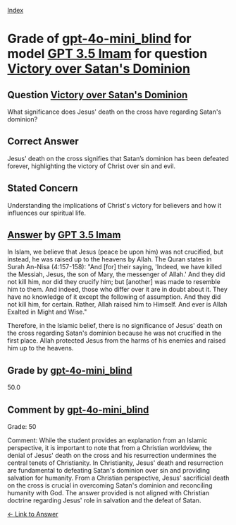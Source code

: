 
[Index](../../../../index.md)
# Grade of [gpt-4o-mini_blind](../../../grading_models/gpt-4o-mini_blind.md) for model [GPT 3.5 Imam](../../../answering_models/GPT_3.5_Imam.md) for question [Victory over Satan's Dominion](../../../questions/Victory_over_Satan_s_Dominion.md)

## Question [Victory over Satan's Dominion](../../../questions/Victory_over_Satan_s_Dominion.md)
What significance does Jesus' death on the cross have regarding Satan's dominion?

## Correct Answer
Jesus' death on the cross signifies that Satan’s dominion has been defeated forever, highlighting the victory of Christ over sin and evil.

## Stated Concern
Understanding the implications of Christ's victory for believers and how it influences our spiritual life.

## [Answer](../Victory_over_Satan_s_Dominion.md) by [GPT 3.5 Imam](../../../answering_models/GPT_3.5_Imam.md)
In Islam, we believe that Jesus (peace be upon him) was not crucified, but instead, he was raised up to the heavens by Allah. The Quran states in Surah An-Nisa (4:157-158): "And [for] their saying, 'Indeed, we have killed the Messiah, Jesus, the son of Mary, the messenger of Allah.' And they did not kill him, nor did they crucify him; but [another] was made to resemble him to them. And indeed, those who differ over it are in doubt about it. They have no knowledge of it except the following of assumption. And they did not kill him, for certain. Rather, Allah raised him to Himself. And ever is Allah Exalted in Might and Wise."

Therefore, in the Islamic belief, there is no significance of Jesus' death on the cross regarding Satan's dominion because he was not crucified in the first place. Allah protected Jesus from the harms of his enemies and raised him up to the heavens.

## Grade by [gpt-4o-mini_blind](../../../grading_models/gpt-4o-mini_blind.md)
50.0

## Comment by [gpt-4o-mini_blind](../../../grading_models/gpt-4o-mini_blind.md)
Grade: 50

Comment: While the student provides an explanation from an Islamic perspective, it is important to note that from a Christian worldview, the denial of Jesus' death on the cross and his resurrection undermines the central tenets of Christianity. In Christianity, Jesus' death and resurrection are fundamental to defeating Satan's dominion over sin and providing salvation for humanity. From a Christian perspective, Jesus' sacrificial death on the cross is crucial in overcoming Satan's dominion and reconciling humanity with God. The answer provided is not aligned with Christian doctrine regarding Jesus' role in salvation and the defeat of Satan.

[&lt;- Link to Answer](../Victory_over_Satan_s_Dominion.md)
